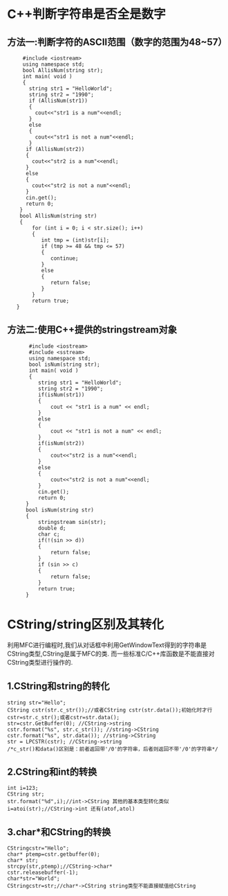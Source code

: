 # C++判断字符串是否全是数字
## 方法一:判断字符的ASCII范围（数字的范围为48~57）
         #include <iostream>
         using namespace std;  
         bool AllisNum(string str);   
         int main( void )  
         {  
           string str1 = "HelloWorld";  
           string str2 = "1990";  
           if (AllisNum(str1))
           {
             cout<<"str1 is a num"<<endl;  
           }
           else
           {
             cout<<"str1 is not a num"<<endl;  
           }
          if (AllisNum(str2))
          {
            cout<<"str2 is a num"<<endl;  
          }
          else
          {
            cout<<"str2 is not a num"<<endl;  
          }
          cin.get();
          return 0;  
        }
        bool AllisNum(string str)  
        {  
            for (int i = 0; i < str.size(); i++)
            {
               int tmp = (int)str[i];
               if (tmp >= 48 && tmp <= 57)
               {
                  continue;
               }
               else
               {
                  return false;
               }
            } 
            return true;
       }
## 方法二:使用C++提供的stringstream对象
           #include <iostream>
           #include <sstream>  
           using namespace std;   
           bool isNum(string str);   
           int main( void )  
           {
              string str1 = "HelloWorld";  
              string str2 = "1990";  
              if(isNum(str1))  
              {  
                  cout << "str1 is a num" << endl;  
              }  
              else
              {  
                  cout << "str1 is not a num" << endl;   
              }  
              if(isNum(str2))  
              {  
                  cout<<"str2 is a num"<<endl;  
              }  
              else
              {  
                  cout<<"str2 is not a num"<<endl;   
              }   
              cin.get();
              return 0;  
          }   
          bool isNum(string str)  
          {  
              stringstream sin(str);  
              double d;  
              char c;  
              if(!(sin >> d))  
              {
                  return false;
              }
              if (sin >> c) 
              {
                  return false;
              }  
              return true;  
          }
# CString/string区别及其转化
 利用MFC进行编程时,我们从对话框中利用GetWindowText得到的字符串是CString类型,CString是属于MFC的类.
 而一些标准C/C++库函数是不能直接对CString类型进行操作的.
## 1.CString和string的转化
    string str="Hello";
    CString cstr(str.c_str());//或者CString cstr(str.data());初始化时才行
    cstr=str.c_str();或者cstr=str.data();
    str=cstr.GetBuffer(0); //CString->string
    cstr.format("%s", str.c_str()); //string->CString
    cstr.format("%s", str.data()); //string->CString
    str = LPCSTR(cstr); //CString->string
    /*c_str()和data()区别是：前者返回带'/0'的字符串，后者则返回不带'/0'的字符串*/
## 2.CString和int的转换
    int i=123;
    CString str;
    str.format("%d",i);//int->CString 其他的基本类型转化类似
    i=atoi(str);//CString->int 还有(atof,atol)
## 3.char*和CString的转换
    CStringcstr="Hello";
    char* ptemp=cstr.getbuffer(0);
    char* str;
    strcpy(str,ptemp);//CString->char*
    cstr.releasebuffer(-1);
    char*str="World";
    CStringcstr=str;//char*->CString string类型不能直接赋值给CString
